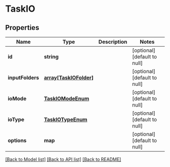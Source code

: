 # TaskIO

## Properties
Name | Type | Description | Notes
------------ | ------------- | ------------- | -------------
**id** | **string** |  | [optional] [default to null]
**inputFolders** | [**array[TaskIOFolder]**](TaskIOFolder.md) |  | [optional] [default to null]
**ioMode** | [**TaskIOModeEnum**](TaskIOModeEnum.md) |  | [optional] [default to null]
**ioType** | [**TaskIOTypeEnum**](TaskIOTypeEnum.md) |  | [optional] [default to null]
**options** | **map** |  | [optional] [default to null]

[[Back to Model list]](../README.md#documentation-for-models) [[Back to API list]](../README.md#documentation-for-api-endpoints) [[Back to README]](../README.md)


